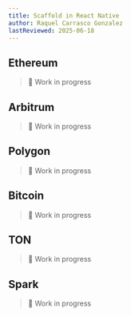 ```yaml
---
title: Scaffold in React Native
author: Raquel Carrasco Gonzalez
lastReviewed: 2025-06-18
---
```


## Ethereum
> 🚧 Work in progress


## Arbitrum
> 🚧 Work in progress


## Polygon
> 🚧 Work in progress


## Bitcoin
> 🚧 Work in progress


## TON
> 🚧 Work in progress


## Spark
> 🚧 Work in progress
